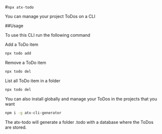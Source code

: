 #`npx atx-todo`

You can manage your project ToDos on a CLI

##Usage

To use this CLI run the following command

Add a ToDo item

```sh
npx todo add
```

Remove a ToDo item

```sh
npx todo del
```

List all ToDo item in a folder

```sh
npx todo del
```

You can also install globally and manage your ToDos in the projects that you want

```sh
npm i -g atx-cli-generator
```

The atx-todo will generate a folder .todo with a database where the ToDos are stored.
